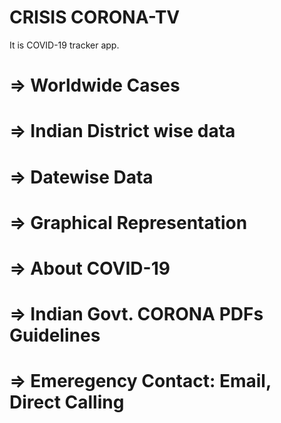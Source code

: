 # CRISIS CORONA-TV

It is COVID-19 tracker app. 
# => Worldwide Cases 
# => Indian District wise data
# => Datewise Data
# => Graphical Representation 
# => About COVID-19
# => Indian Govt. CORONA PDFs Guidelines 
# => Emeregency Contact: Email, Direct Calling

